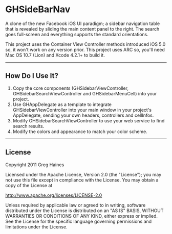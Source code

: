 GHSideBarNav
============

A clone of the new Facebook iOS UI paradigm; a sidebar navigation table that is revealed by sliding the main content panel to the right. The search goes full-screen and everything supports the standard orientations.

This project uses the Container View Controller methods introduced iOS 5.0 so, it won't work on any version prior.
This project uses ARC so, you'll need Mac OS 10.7 (Lion) and Xcode 4.2.1+ to build it.

***

How Do I Use It?
----------------

 1. Copy the core components (GHSidebarViewController, GHSidebarSearchViewController and GHSidebarMenuCell) into your project. 
 1. Use GHAppDelegate as a template to integrate GHSidebarViewController into your main window in your project's AppDelegate, sending your own headers, controllers and cellInfos.
 1. Modify GHSidebarSearchViewController to use your web service to find search results.
 1. Modify the colors and appearance to match your color scheme. 

***

License
-------
Copyright 2011 Greg Haines

Licensed under the Apache License, Version 2.0 (the "License");
you may not use this file except in compliance with the License.
You may obtain a copy of the License at

   <http://www.apache.org/licenses/LICENSE-2.0>

Unless required by applicable law or agreed to in writing, software
distributed under the License is distributed on an "AS IS" BASIS,
WITHOUT WARRANTIES OR CONDITIONS OF ANY KIND, either express or implied.
See the License for the specific language governing permissions and
limitations under the License.
